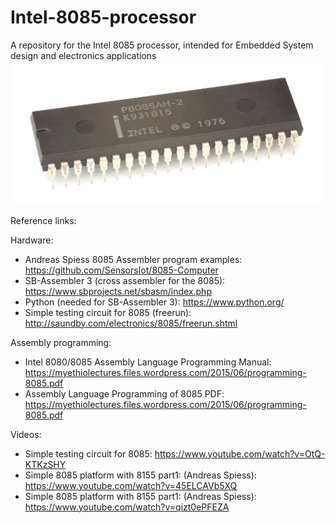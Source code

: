 # Intel-8085-processor
A repository for the Intel 8085 processor, intended for Embedded System design and electronics applications
<img src="KL_Intel_P8085AH.jpg"><br>

Reference links:

Hardware:
- Andreas Spiess 8085 Assembler program examples: https://github.com/SensorsIot/8085-Computer
- SB-Assembler 3 (cross assembler for the 8085): https://www.sbprojects.net/sbasm/index.php
- Python (needed for SB-Assembler 3): https://www.python.org/
- Simple testing circuit for 8085 (freerun): http://saundby.com/electronics/8085/freerun.shtml

Assembly programming:
- Intel 8080/8085 Assembly Language Programming Manual: https://myethiolectures.files.wordpress.com/2015/06/programming-8085.pdf
- Assembly Language Programming of 8085 PDF: https://myethiolectures.files.wordpress.com/2015/06/programming-8085.pdf

Videos:
- Simple testing circuit for 8085: https://www.youtube.com/watch?v=OtQ-KTKzSHY
- Simple 8085 platform with 8155 part1: (Andreas Spiess): https://www.youtube.com/watch?v=45ELCAVb5XQ
- Simple 8085 platform with 8155 part1: (Andreas Spiess): https://www.youtube.com/watch?v=qizt0ePFEZA
